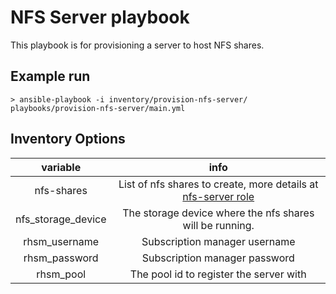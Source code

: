 # NFS Server playbook

This playbook is for provisioning a server to host NFS shares.

## Example run

```
> ansible-playbook -i inventory/provision-nfs-server/ playbooks/provision-nfs-server/main.yml
```

## Inventory Options

| variable | info |
|:--------:|:----:|
|nfs-shares|List of nfs shares to create, more details at [nfs-server role](https://github.com/redhat-cop/infra-ansible/tree/master/roles/nfs-server)|
|nfs_storage_device|The storage device where the nfs shares will be running.|
|rhsm_username|Subscription manager username|
|rhsm_password|Subscription manager password|
|rhsm_pool|The pool id to register the server with|



